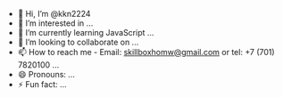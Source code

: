 - 👋 Hi, I’m @kkn2224
- 👀 I’m interested in ...
- 🌱 I’m currently learning JavaScript ...
- 💞️ I’m looking to collaborate on ...
- 📫 How to reach me - Email: skillboxhomw@gmail.com or tel: +7 (701) 7820100 ...
- 😄 Pronouns: ...
- ⚡ Fun fact: ...

<!---
kkn2224/kkn2224 is a ✨ special ✨ repository because its `README.md` (this file) appears on your GitHub profile.
You can click the Preview link to take a look at your changes.
--->
